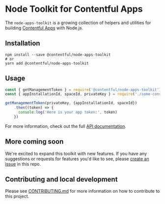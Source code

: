 # Node Toolkit for Contentful Apps

The `node-apps-toolkit` is a growing collection of helpers and utilities for building [Contentful Apps](https://www.contentful.com/developers/docs/extensibility/app-framework/) with Node.js.

## Installation
 
```shell
npm install --save @contentful/node-apps-toolkit
# or
yarn add @contentful/node-apps-toolkit
```

## Usage

```js
const { getManagementToken } = require('@contentful/node-apps-toolkit');
const { appInstallationId, spaceId, privateKey } = require('./some-constants');

getManagementToken(privateKey, {appInstallationId, spaceId})
    .then((token) => {
      console.log('Here is your app token:', token)
    })
```

For more information, check out the full [API documentation](https://contentful.github.io/node-apps-toolkit/).

## More coming soon
We're excited to expand this toolkit with new features. If you have any suggestions or requests for features you'd like to see, please [create an issue](https://github.com/contentful/node-apps-toolkit/issues/new) in this repo.

## Contributing and local development
Please see [CONTRIBUTING.md](CONTRIBUTING.md) for more information on how to contribute to this project.

